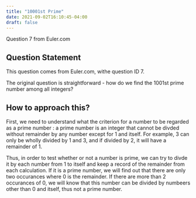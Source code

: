 ```yaml
---
title: "10001st Prime"
date: 2021-09-02T16:10:45-04:00
draft: false
---
```

Question 7 from Euler.com

## Question Statement
This question comes from Euler.com, withe question ID 7. 

The original question is straightforward - how do we find the 1001st prime number among all integers?

## How to approach this?
First, we need to understand what the criterion for a number to be regarded as a prime number : a prime number is an integer that cannot be divded without remainder by any number except for 1 and itself. For example,  3 can only be wholly divided by 1 and 3, and if divided by 2, it will have a remainder of 1.

Thus, in order to test whether or not a number is prime, we can try to divde it by each number from 1 to itself and keep a record of the remainder from each calculation. If it is a prime number, we will find out that there are only two occurances where 0 is the remainder. If there are more than 2 occurances of 0, we will know that this number can be divided by numbeers other than 0 and itself, thus not a prime number.

